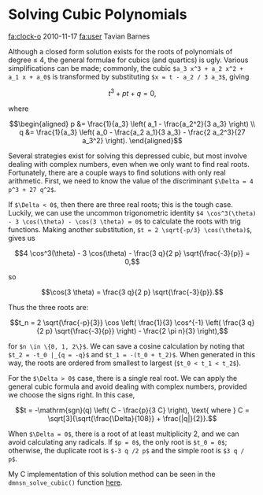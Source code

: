 # Solving Cubic Polynomials

<div class="infobar">

<fa:clock-o> 2010-11-17
<fa:user> Tavian Barnes

</div>


Although a closed form solution exists for the roots of polynomials of degree ≤ 4, the general formulae for cubics (and quartics) is ugly.
Various simplifications can be made; commonly, the cubic `$a_3 x^3 + a_2 x^2 + a_1 x + a_0$` is transformed by substituting `$x = t - a_2 / 3 a_3$`, giving

```math
t^3 + p t + q = 0,
```

where

```math
\begin{aligned}
p &= \frac{1}{a_3} \left( a_1 - \frac{a_2^2}{3 a_3} \right) \\
q &= \frac{1}{a_3} \left( a_0 - \frac{a_2 a_1}{3 a_3} - \frac{2 a_2^3}{27 a_3^2} \right).
\end{aligned}
```

Several strategies exist for solving this depressed cubic, but most involve dealing with complex numbers, even when we only want to find real roots.
Fortunately, there are a couple ways to find solutions with only real arithmetic. First, we need to know the value of the discriminant `$\Delta = 4 p^3 + 27 q^2$`.

If `$\Delta < 0$`, then there are three real roots; this is the tough case.
Luckily, we can use the uncommon trigonometric identity `$4 \cos^3(\theta) - 3 \cos(\theta) - \cos(3 \theta) = 0$` to calculate the roots with trig functions.
Making another substitution, `$t = 2 \sqrt{-p/3} \cos(\theta)$`, gives us

```math
4 \cos^3(\theta) - 3 \cos(\theta) - \frac{3 q}{2 p} \sqrt{\frac{-3}{p}} = 0,
```

so

```math
\cos(3 \theta) = \frac{3 q}{2 p} \sqrt{\frac{-3}{p}}.
```

Thus the three roots are:

```math
t_n = 2 \sqrt{\frac{-p}{3}} \cos \left( \frac{1}{3} \cos^{-1} \left( \frac{3 q}{2 p} \sqrt{\frac{-3}{p}} \right) - \frac{2 \pi n}{3} \right),
```

for `$n \in \{0, 1, 2\}$`.
We can save a cosine calculation by noting that `$t_2 = -t_0 |_{q = -q}$` and `$t_1 = -(t_0 + t_2)$`.
When generated in this way, the roots are ordered from smallest to largest (`$t_0 < t_1 < t_2$`).

For the `$\Delta > 0$` case, there is a single real root.
We can apply the general cubic formula and avoid dealing with complex numbers, provided we choose the signs right.
In this case,

```math
t = -\mathrm{sgn}(q) \left( C - \frac{p}{3 C} \right), \text{ where } C = \sqrt[3]{\sqrt{\frac{\Delta}{108}} + \frac{|q|}{2}}.
```

When `$\Delta = 0$`, there is a root of at least multiplicity 2, and we can avoid calculating any radicals.
If `$p = 0$`, the only root is `$t_0 = 0$`; otherwise, the duplicate root is `$-3 q /2 p$` and the simple root is `$3 q / p$`.

My C implementation of this solution method can be seen in the `dmnsn_solve_cubic()` function [here].

[here]: /cgit/dimension.git/tree/libdimension/math/polynomial.c#n322
